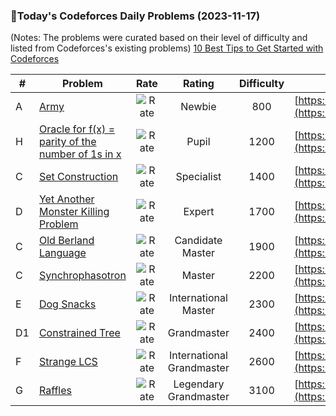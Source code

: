 ### 🌟Today's Codeforces Daily Problems (2023-11-17)
(Notes: The problems were curated based on their level of difficulty and listed from Codeforces's existing problems)
[10 Best Tips to Get Started with Codeforces](https://github.com/ika9810/Codeforces-Daily-Problems/blob/main/10%20Best%20Tips%20to%20Get%20Started%20with%20Codeforces.md)

| # | Problem | Rate| Rating | Difficulty | Contest |
|---| ----- | :--------: | :----------: | :----------: | ---------- |
|A|[Army](https://codeforces.com/contest/38/problem/A)|![Rate](https://img.shields.io/badge/Newbie-800-lightgrey)|Newbie|800|[https://codeforces.com/contest/38](https://codeforces.com/contest/38)|
|H|[Oracle for f(x) = parity of the number of 1s in x](https://codeforces.com/contest/1001/problem/H)|![Rate](https://img.shields.io/badge/Pupil-1200-brightgreen)|Pupil|1200|[https://codeforces.com/contest/1001](https://codeforces.com/contest/1001)|
|C|[Set Construction](https://codeforces.com/contest/1761/problem/C)|![Rate](https://img.shields.io/badge/Specialist-1400-9cf)|Specialist|1400|[https://codeforces.com/contest/1761](https://codeforces.com/contest/1761)|
|D|[Yet Another Monster Killing Problem](https://codeforces.com/contest/1257/problem/D)|![Rate](https://img.shields.io/badge/Expert-1700-blue)|Expert|1700|[https://codeforces.com/contest/1257](https://codeforces.com/contest/1257)|
|C|[Old Berland Language](https://codeforces.com/contest/37/problem/C)|![Rate](https://img.shields.io/badge/Candidate%20Master-1900-blueviolet)|Candidate Master|1900|[https://codeforces.com/contest/37](https://codeforces.com/contest/37)|
|C|[Synchrophasotron](https://codeforces.com/contest/68/problem/C)|![Rate](https://img.shields.io/badge/Master-2200-orange)|Master|2200|[https://codeforces.com/contest/68](https://codeforces.com/contest/68)|
|E|[Dog Snacks](https://codeforces.com/contest/1453/problem/E)|![Rate](https://img.shields.io/badge/International%20Master-2300-orange)|International Master|2300|[https://codeforces.com/contest/1453](https://codeforces.com/contest/1453)|
|D1|[Constrained Tree](https://codeforces.com/contest/513/problem/D1)|![Rate](https://img.shields.io/badge/Grandmaster-2400-red)|Grandmaster|2400|[https://codeforces.com/contest/513](https://codeforces.com/contest/513)|
|F|[Strange LCS](https://codeforces.com/contest/1584/problem/F)|![Rate](https://img.shields.io/badge/International%20Grandmaster-2600-red)|International Grandmaster|2600|[https://codeforces.com/contest/1584](https://codeforces.com/contest/1584)|
|G|[Raffles](https://codeforces.com/contest/626/problem/G)|![Rate](https://img.shields.io/badge/Legendary%20Grandmaster-3100-red)|Legendary Grandmaster|3100|[https://codeforces.com/contest/626](https://codeforces.com/contest/626)|
